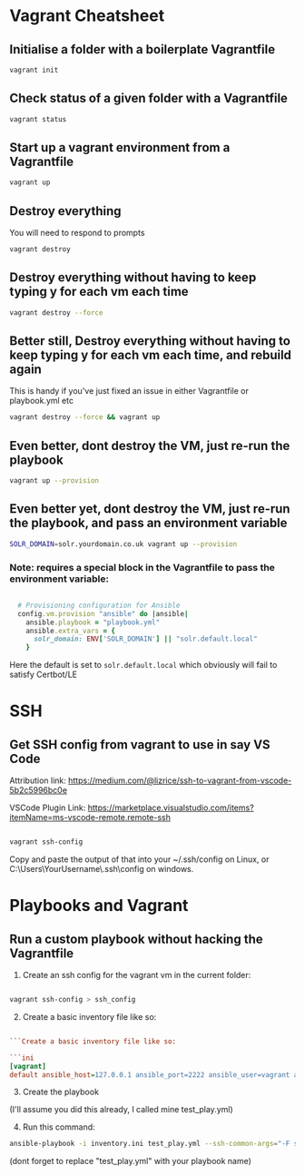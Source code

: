 # Vagrant Cheatsheet

## Initialise a folder with a boilerplate Vagrantfile

```bash
vagrant init
```

## Check status of a given folder with a Vagrantfile

```bash
vagrant status
```

## Start up a vagrant environment from a Vagrantfile

```bash
vagrant up
```

## Destroy everything
You will need to respond to prompts

```bash
vagrant destroy
```

## Destroy everything without having to keep typing y for each vm each time

```bash
vagrant destroy --force
```

## Better still, Destroy everything without having to keep typing y for each vm each time, and rebuild again
This is handy if you've just fixed an issue in either Vagrantfile or playbook.yml etc

```bash
vagrant destroy --force && vagrant up
```

## Even better, dont destroy the VM, just re-run the playbook

```bash
vagrant up --provision
```

## Even better yet, dont destroy the VM, just re-run the playbook, and pass an environment variable

```bash
SOLR_DOMAIN=solr.yourdomain.co.uk vagrant up --provision
```

### Note: requires a special block in the Vagrantfile to pass the environment variable:

```ruby

  # Provisioning configuration for Ansible
  config.vm.provision "ansible" do |ansible|
    ansible.playbook = "playbook.yml"
    ansible.extra_vars = {
      solr_domain: ENV['SOLR_DOMAIN'] || "solr.default.local"
    }

```
Here the default is set to `solr.default.local` which obviously will fail to satisfy Certbot/LE


# SSH

## Get SSH config from vagrant to use in say VS Code
Attribution link: https://medium.com/@lizrice/ssh-to-vagrant-from-vscode-5b2c5996bc0e

VSCode Plugin Link: https://marketplace.visualstudio.com/items?itemName=ms-vscode-remote.remote-ssh

```bash

vagrant ssh-config

```
Copy and paste the output of that into your ~/.ssh/config on Linux, or
C:\Users\YourUsername\\.ssh\config on windows.

# Playbooks and Vagrant

## Run a custom playbook without hacking the Vagrantfile

1. Create an ssh config for the vagrant vm in the current folder:

```bash

vagrant ssh-config > ssh_config

```

2. Create a basic inventory file like so:

```ini

```Create a basic inventory file like so:

```ini
[vagrant]
default ansible_host=127.0.0.1 ansible_port=2222 ansible_user=vagrant ansible_ssh_private_key_file=.vagrant/machines/default/virtualbox/private_key

```

3. Create the playbook

(I'll assume you did this already, I called mine test_play.yml)

4. Run this command:

```bash
ansible-playbook -i inventory.ini test_play.yml --ssh-common-args="-F ssh_config  -o StrictHostKeyChecking=no"

```
(dont forget to replace "test_play.yml" with your playbook name)
